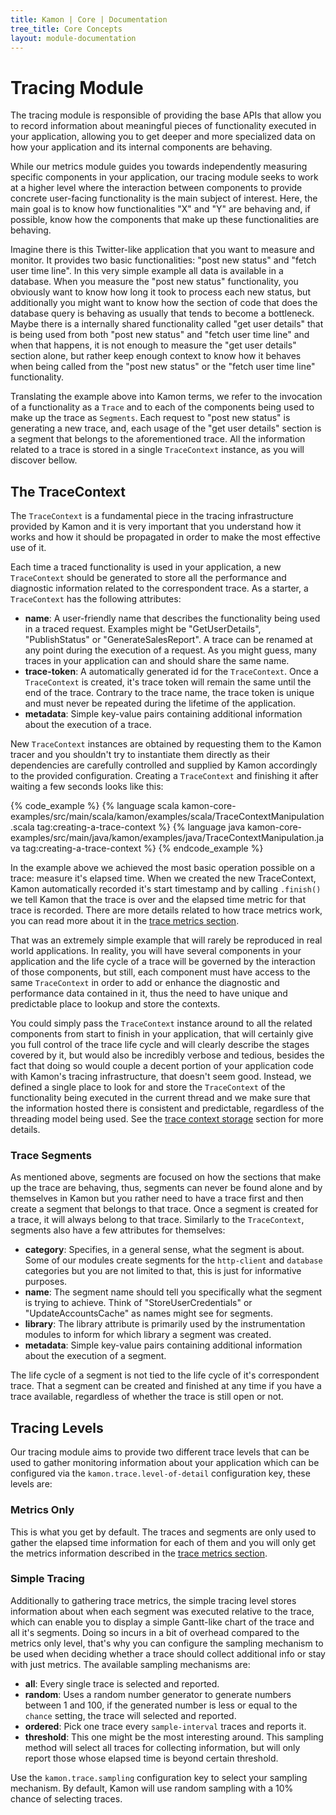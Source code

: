 ```yaml
---
title: Kamon | Core | Documentation
tree_title: Core Concepts
layout: module-documentation
---
```


Tracing Module
==============

The tracing module is responsible of providing the base APIs that allow you to record information about meaningful
pieces of functionality executed in your application, allowing you to get deeper and more specialized data on how your
application and its internal components are behaving.

While our metrics module guides you towards independently measuring specific components in your application, our tracing
module seeks to work at a higher level where the interaction between components to provide concrete user-facing
functionality is the main subject of interest. Here, the main goal is to know how functionalities "X" and "Y" are
behaving and, if possible, know how the components that make up these functionalities are behaving.

Imagine there is this Twitter-like application that you want to measure and monitor. It provides two basic
functionalities: "post new status" and "fetch user time line". In this very simple example all data is available in a
database. When you measure the "post new status" functionality, you obviously want to know how long it took to process
each new status, but additionally you might want to know how the section of code that does the database query is
behaving as usually that tends to become a bottleneck. Maybe there is a internally shared functionality called "get user
details" that is being used from both "post new status" and "fetch user time line" and when that happens, it is not
enough to measure the "get user details" section alone, but rather keep enough context to know how it behaves when
being called from the "post new status" or the "fetch user time line" functionality.

Translating the example above into Kamon terms, we refer to the invocation of a functionality as a `Trace` and to each
of the components being used to make up the trace as `Segments`. Each request to "post new status" is generating a new
trace, and, each usage of the "get user details" section is a segment that belongs to the aforementioned trace. All the
information related to a trace is stored in a single `TraceContext` instance, as you will discover bellow.



The TraceContext
----------------

The `TraceContext` is a fundamental piece in the tracing infrastructure provided by Kamon and it is very important that
you understand how it works and how it should be propagated in order to make the most effective use of it.

Each time a traced functionality is used in your application, a new `TraceContext` should be generated to store all the
performance and diagnostic information related to the correspondent trace. As a starter, a `TraceContext` has the
following attributes:

* __name__: A user-friendly name that describes the functionality being used in a traced request. Examples might be
"GetUserDetails", "PublishStatus" or "GenerateSalesReport". A trace can be renamed at any point during the execution of
a request. As you might guess, many traces in your application can and should share the same name.
* __trace-token__: A automatically generated id for the `TraceContext`. Once a `TraceContext` is created, it's trace token
will remain the same until the end of the trace. Contrary to the trace name, the trace token is unique and must never be
repeated during the lifetime of the application.
* __metadata__: Simple key-value pairs containing additional information about the execution of a trace.

New `TraceContext` instances are obtained by requesting them to the Kamon tracer and you shouldn't try to instantiate
them directly as their dependencies are carefully controlled and supplied by Kamon accordingly to the provided
configuration. Creating a `TraceContext` and finishing it after waiting a few seconds looks like this:

{% code_example %}
{%   language scala kamon-core-examples/src/main/scala/kamon/examples/scala/TraceContextManipulation.scala tag:creating-a-trace-context %}
{%   language java kamon-core-examples/src/main/java/kamon/examples/java/TraceContextManipulation.java tag:creating-a-trace-context %}
{% endcode_example %}

In the example above we achieved the most basic operation possible on a trace: measure it's elapsed time. When we
created the new TraceContext, Kamon automatically recorded it's start timestamp and by calling `.finish()` we tell Kamon
that the trace is over and the elapsed time metric for that trace is recorded. There are more details related to how
trace metrics work, you can read more about it in the [trace metrics section].

That was an extremely simple example that will rarely be reproduced in real world applications. In reality, you will
have several components in your application and the life cycle of a trace will be governed by the interaction of those
components, but still, each component must have access to the same `TraceContext` in order to add or enhance the
diagnostic and performance data contained in it, thus the need to have unique and predictable place to lookup and store
the contexts.

You could simply pass the `TraceContext` instance around to all the related components from start to finish in your
application, that will certainly give you full control of the trace life cycle and will clearly describe the stages
covered by it, but would also be incredibly verbose and tedious, besides the fact that doing so would couple a decent
portion of your application code with Kamon's tracing infrastructure, that doesn't seem good. Instead, we defined a
single place to look for and store the `TraceContext` of the functionality being executed in the current thread and we
make sure that the information hosted there is consistent and predictable, regardless of the threading model being used.
See the [trace context storage] section for more details.


### Trace Segments ###

As mentioned above, segments are focused on how the sections that make up the trace are behaving, thus, segments can
never be found alone and by themselves in Kamon but you rather need to have a trace first and then create a segment that
belongs to that trace. Once a segment is created for a trace, it will always belong to that trace. Similarly to the
`TraceContext`, segments also have a few attributes for themselves:

* __category__: Specifies, in a general sense, what the segment is about. Some of our modules create segments for the
`http-client` and `database` categories but you are not limited to that, this is just for informative purposes.
* __name__: The segment name should tell you specifically what the segment is trying to achieve. Think of "StoreUserCredentials"
or "UpdateAccountsCache" as names might see for segments.
* __library__: The library attribute is primarily used by the instrumentation modules to inform for which library a
segment was created.
* __metadata__: Simple key-value pairs containing additional information about the execution of a segment.

The life cycle of a segment is not tied to the life cycle of it's correspondent trace. That a segment can be created and
finished at any time if you have a trace available, regardless of whether the trace is still open or not.



Tracing Levels
--------------

Our tracing module aims to provide two different trace levels that can be used to gather monitoring information about
your application which can be configured via the `kamon.trace.level-of-detail` configuration key, these levels are:


### Metrics Only ###

This is what you get by default. The traces and segments are only used to gather the elapsed time information for each
of them and you will only get the metrics information described in the [trace metrics section].

### Simple Tracing ###

Additionally to gathering trace metrics, the simple tracing level stores information about when each segment was
executed relative to the trace, which can enable you to display a simple Gantt-like chart of the trace and all it's
segments. Doing so incurs in a bit of overhead compared to the metrics only level, that's why you can configure the
sampling mechanism to be used when deciding whether a trace should collect additional info or stay with just metrics.
The available sampling mechanisms are:

* __all__: Every single trace is selected and reported.
* __random__: Uses a random number generator to generate numbers between 1 and 100, if the generated number is less or
equal to the `chance` setting, the trace will selected and reported.
* __ordered__: Pick one trace every `sample-interval` traces and reports it.
* __threshold__: This one might be the most interesting around. This sampling method will select all traces for collecting
information, but will only report those whose elapsed time is beyond certain threshold.

Use the `kamon.trace.sampling` configuration key to select your sampling mechanism. By default, Kamon will use random
sampling with a 10% chance of selecting traces.




[trace manipulation]: ../trace-context-manipulation/
[trace metrics section]: ../trace-metrics/
[trace context storage]: ../trace-context-storage/
